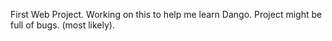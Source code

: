 First Web Project.
Working on this to help me learn Dango. Project might be full of bugs. (most likely).